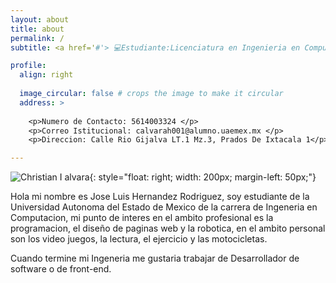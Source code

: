 ```yaml
---
layout: about
title: about
permalink: /
subtitle: <a href='#'> 💻Estudiante:Licenciatura en Ingenieria en Computaciòn 👩🏻‍💻</a>. UAEM VALLE DE MEXICO.

profile:
  align: right
  
  image_circular: false # crops the image to make it circular
  address: >
    
    <p>Numero de Contacto: 5614003324 </p>
    <p>Correo Istitucional: calvarah001@alumno.uaemex.mx </p>
    <p>Direccion: Calle Rio Gijalva LT.1 Mz.3, Prados De Ixtacala 1</p>

---
```


![Christian I alvara](/ChristianItzel13234/assets/itzel.jpg){: style="float: right; width: 200px; margin-left: 50px;"}

>

Hola mi nombre es Jose Luis Hernandez Rodriguez, soy estudiante de la Universidad Autonoma del Estado de Mexico de la carrera de Ingeneria en Computacion, mi punto de interes en el ambito profesional es la programacion, el diseño de paginas web y la robotica, en el ambito personal son los video juegos, la lectura, el ejercicio y las motocicletas. 

Cuando termine mi Ingeneria me gustaria trabajar de Desarrollador de software o de front-end.

